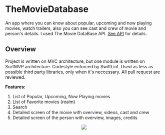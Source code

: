 
# TheMovieDatabase

An app where you can know about popular, upcoming and now playing movies, watch trailers, also you can see cast and crew of movie and person's details. I used The Movie DataBase API. [See API](https://developers.themoviedb.org/3/getting-started/introduction) for details.


## Overview

Project is written on MVC architecture, but one module is written on SurfMVP architecture.
Codestyle enforced by SwiftLint.
Used as less as possible third party libraries, only when it's neccessary.
All pull request are reviewed. 

**Features:**

1. List of Popular, Upcoming, Now Playing movies
2. List of Favorite movies (realm)
3. Search
4. Detailed screen of the movie with overview, videos, cast and crew
5. Detailed screen of the person with overview, images, credits

<p align="center">
	<img src="Images/exampleVideo.gif" />
</p>
